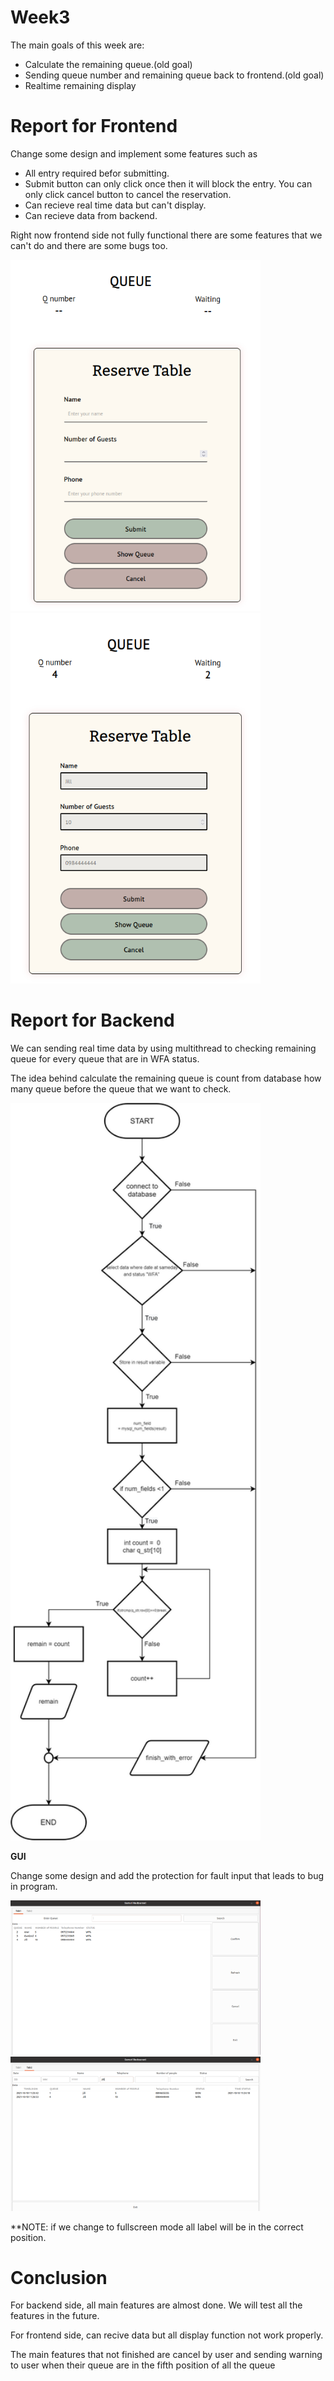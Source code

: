 # Week3
The main goals of this week are:
  - Calculate the remaining queue.(old goal)
  - Sending queue number and remaining queue back to frontend.(old goal)
  - Realtime remaining display

# Report for Frontend
Change some design and implement some features such as

  - All entry required befor submitting.
  - Submit button can only click once  then it will block the entry. You can only click cancel button to cancel the reservation.
  - Can recieve real time data but can't display.
  - Can recieve data from backend.
  
 Right now frontend side not fully functional there are some features that we can't do and there are some bugs too.
 
<img src="frontend3_2.png" width = 400>
<img src="frontend3_1.png" width = 400>

# Report for Backend
We can sending real time data by using multithread to checking remaining queue for every queue that are in WFA status.

The idea behind calculate the remaining queue is count from database how many queue before the queue that we want to check.

<img src="image.png" width = 400>

**GUI**

Change some design and add the protection for fault input that leads to bug in program.

<img src="backendgui3_1.png" width = 400>
<img src="backendgui3_2.png" width = 400>

**NOTE: if we change to fullscreen mode all label will be in the correct position.

# Conclusion

For backend side, all main features are almost done. We will test all the features in the future.

For frontend side, can recive data but all display function not work properly.

The main features that not finished are cancel by user and sending warning to user when their queue are in the fifth position of all the queue
